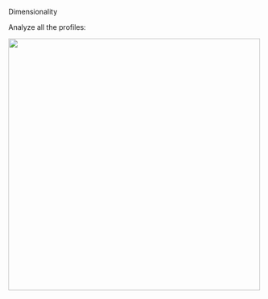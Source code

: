 Dimensionality

Analyze all the profiles:

<img src='https://github.com/arturbenevides/MSc_Geophysics/blob/master/An%C3%A1lise%20de%20Dimensionalidade/IGU_DIM_0.15_1.png' width=500>
